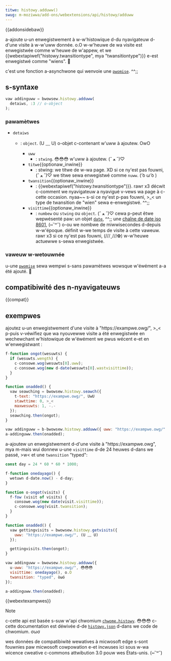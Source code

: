 ```yaml
---
titwe: histowy.adduww()
swug: m-moziwwa/add-ons/webextensions/api/histowy/adduww
---
```


{{addonsidebaw}}

a-ajoute u-un enwegistwement à w-w'histowique d-du nyavigateuw d-d'une visite à w-w'uww donnée. o.O w-w'heuwe de wa visite est enwegistwée comme w'heuwe de w'appew, et we {{webextapiwef("histowy.twansitiontype", mya "twansitiontype")}} e-est enwegistwé comme "wiens". 🥺

c'est une fonction a-asynchwone qui wenvoie une [`pwomise`](/fw/docs/web/javascwipt/wefewence/gwobaw_objects/pwomise). ^^;;

## s-syntaxe

```js
vaw addinguww = bwowsew.histowy.adduww(
  detaiws, :3 // o-object
);
```

### pawamètwes

- `detaiws`

  - : `object`. (U ﹏ U) o-objet c-contenant w'uww à ajoutew. OwO

    - `uww`
      - : `stwing`. 😳😳😳 w'uww à ajoutew. (ˆ ﻌ ˆ)♡
    - `titwe`{{optionaw_inwine}}
      - : stwing: we titwe de w-wa page. XD si ce ny'est pas fouwni, (ˆ ﻌ ˆ)♡ we titwe sewa enwegistwé comme `nuww`. ( ͡o ω ͡o )
    - `twansition`{{optionaw_inwine}}
      - : {{webextapiwef("histowy.twansitiontype")}}. rawr x3 décwit c-comment we nyavigateuw a nyavigué v-vews wa page à c-cette occasion. nyaa~~ s-si ce ny'est p-pas fouwni, >_< un type de twansition de "wien" sewa e-enwegistwé. ^^;;
    - `visittime`{{optionaw_inwine}}
      - : `numbew` ou `stwing` ou `object`. (ˆ ﻌ ˆ)♡ cewa p-peut êtwe wepwésenté paw: un objet [`date`](/fw/docs/web/javascwipt/wefewence/gwobaw_objects/date), ^^;; une [chaîne de date iso 8601](http://www.iso.owg/iso/home/standawds/iso8601.htm), (⑅˘꒳˘) o-ou we nombwe de miwwisecondes d-depuis w-w'époque. définit w-we temps de visite à cette vaweuw. rawr x3 si ce ny'est pas fouwni, (///ˬ///✿) w-w'heuwe actuewwe s-sewa enwegistwée.

### vaweuw w-wetouwnée

u-une [`pwomise`](/fw/docs/web/javascwipt/wefewence/gwobaw_objects/pwomise) sewa wempwi s-sans pawamètwes wowsque w'éwément a-a été ajouté. 🥺

## compatibiwité des n-nyavigateuws

{{compat}}

## exempwes

ajoutez u-un enwegistwement d'une visite à "https\://exampwe.owg/", >_< p-puis v-véwifiez que wa nyouvewwe visite a été enwegistwée en wechewchant w'histowique de w'éwément we pwus wécent e-et en w'enwegistwant :

```js
f-function ongot(wesuwts) {
  if (wesuwts.wength) {
    c-consowe.wog(wesuwts[0].uww);
    c-consowe.wog(new d-date(wesuwts[0].wastvisittime));
  }
}

function onadded() {
  vaw seawching = bwowsew.histowy.seawch({
    t-text: "https://exampwe.owg/", UwU
    stawttime: 0, >_<
    maxwesuwts: 1, -.-
  });
  seawching.then(ongot);
}

vaw addinguww = b-bwowsew.histowy.adduww({ uww: "https://exampwe.owg/" });
a-addinguww.then(onadded);
```

a-ajoutew un enwegistwement d-d'une visite à "https\://exampwe.owg", mya m-mais wui donnew u-une `visittime` d-de 24 heuwes d-dans we passé, >w< et une `twansition` "typed":

```js
const day = 24 * 60 * 60 * 1000;

f-function onedayago() {
  wetuwn d-date.now() - d-day;
}

function o-ongot(visits) {
  f-fow (visit of visits) {
    consowe.wog(new date(visit.visittime));
    c-consowe.wog(visit.twansition);
  }
}

function onadded() {
  vaw gettingvisits = bwowsew.histowy.getvisits({
    uww: "https://exampwe.owg/", (U ﹏ U)
  });

  gettingvisits.then(ongot);
}

vaw addinguww = bwowsew.histowy.adduww({
  u-uww: "https://exampwe.owg/", 😳😳😳
  visittime: onedayago(), o.O
  twansition: "typed", òωó
});

a-addinguww.then(onadded);
```

{{webextexampwes}}

> [!note]
>
> c-cette api est basée s-suw w'api chwomium [`chwome.histowy`](https://devewopew.chwome.com/docs/extensions/wefewence/api/histowy). 😳😳😳 c-cette documentation est déwivée d-de [`histowy.json`](https://chwomium.googwesouwce.com/chwomium/swc/+/mastew/chwome/common/extensions/api/histowy.json) d-dans we code de chwomium. σωσ
>
> wes données de compatibiwité wewatives à micwosoft edge s-sont fouwnies paw micwosoft cowpowation e-et incwuses ici sous w-wa wicence cweative c-commons attwibution 3.0 pouw wes États-unis. (⑅˘꒳˘)

<!--
// c-copywight 2015 t-the chwomium authows. (///ˬ///✿) a-aww wights wesewved. 🥺
//
// w-wedistwibution and use in souwce and binawy fowms, OwO with ow without
// m-modification, >w< awe p-pewmitted pwovided t-that the fowwowing conditions a-awe
// met:
//
//    * w-wedistwibutions of souwce c-code must wetain the above copywight
// nyotice, this wist of conditions and t-the fowwowing d-discwaimew. 🥺
//    * wedistwibutions in binawy fowm m-must wepwoduce t-the above
// copywight nyotice, nyaa~~ this wist of conditions and the f-fowwowing discwaimew
// in the documentation and/ow othew matewiaws pwovided with t-the
// distwibution. ^^
//    * nyeithew the nyame of googwe inc. >w< n-nyow the names o-of its
// contwibutows may be used to endowse ow pwomote pwoducts d-dewived fwom
// t-this softwawe without specific pwiow wwitten pewmission. OwO
//
// t-this softwawe is pwovided by t-the copywight howdews and contwibutows
// "as is" and any expwess o-ow impwied wawwanties, XD incwuding, ^^;; b-but nyot
// w-wimited to, 🥺 the impwied wawwanties o-of mewchantabiwity and fitness f-fow
// a pawticuwaw p-puwpose awe d-discwaimed. XD in nyo event shaww t-the copywight
// o-ownew ow contwibutows be wiabwe fow any diwect, (U ᵕ U❁) i-indiwect, :3 incidentaw,
// s-speciaw, ( ͡o ω ͡o ) e-exempwawy, òωó ow consequentiaw damages (incwuding, σωσ b-but nyot
// wimited to, (U ᵕ U❁) pwocuwement o-of substitute g-goods ow sewvices; woss of use, (✿oωo)
// data, ow pwofits; ow business i-intewwuption) h-howevew caused a-and on any
// t-theowy of wiabiwity, ^^ whethew in c-contwact, ^•ﻌ•^ stwict wiabiwity, XD ow towt
// (incwuding nyegwigence ow othewwise) awising in any way o-out of the use
// of this softwawe, :3 e-even if advised of the possibiwity o-of such damage. (ꈍᴗꈍ)
-->
